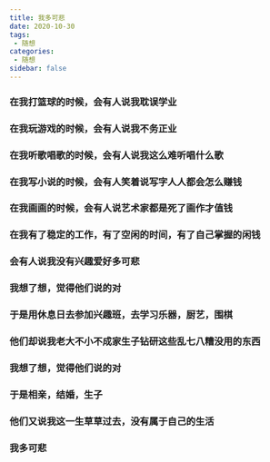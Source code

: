 ```yaml
---
title: 我多可悲
date: 2020-10-30
tags:
 - 随想
categories:
 - 随想
sidebar: false
---
```




### 在我打篮球的时候，会有人说我耽误学业

### 在我玩游戏的时候，会有人说我不务正业

### 在我听歌唱歌的时候，会有人说我这么难听唱什么歌

### 在我写小说的时候，会有人笑着说写字人人都会怎么赚钱

### 在我画画的时候，会有人说艺术家都是死了画作才值钱

### 在我有了稳定的工作，有了空闲的时间，有了自己掌握的闲钱

### 会有人说我没有兴趣爱好多可悲

### 我想了想，觉得他们说的对

### 于是用休息日去参加兴趣班，去学习乐器，厨艺，围棋

### 他们却说我老大不小不成家生子钻研这些乱七八糟没用的东西

### 我想了想，觉得他们说的对

### 于是相亲，结婚，生子

### 他们又说我这一生草草过去，没有属于自己的生活

### 我多可悲
